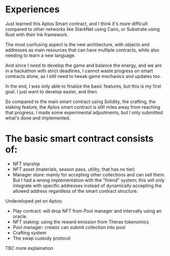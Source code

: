 # Experiences

Just learned this Aptos Smart contract, and I think it's more difficult compared to other networks like StarkNet using Cairo, or Substrate using Rust with their Ink framework.

The most confusing aspect is the new architecture, with objects and addresses as main resources that can have multiple contracts, while also needing to learn a new language.

And since I need to develop the game and balance the energy, and we are in a hackathon with strict deadlines, I cannot waste progress on smart contracts alone, as I still need to tweak game mechanics and updates too.

In the end, I was only able to finalize the basic features, but this is my first goal. I just want to develop easier, and then.

So compared to the main smart contract using Solidity, the crafting, the staking feature, the Aptos smart contract is still miles away from reaching that progress. I made some experimental adjustments, but I only submitted what's done and implemented.

# The basic smart contract consists of:

- NFT starship
- NFT asset (materials, season pass, utility, that has no tier)
- Manager store: mainly for accepting other collections and can sell them. But I had a wrong implementation with the "friend" system; this will only integrate with specific addresses instead of dynamically accepting the allowed address regardless of the smart contract structure.

Undeveloped yet on Aptos:

- Play contract: will drop NFT from Pool manager and intervally using an oracle.
- NFT staking: using the reward emission from Theras tokenomics
- Pool manager: creator can submit collection into pool
- Crafting system
- The swap custody protocol

TBC more explaination
